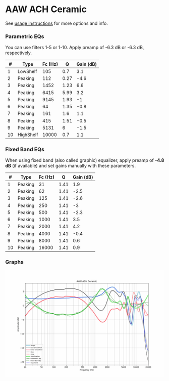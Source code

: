 # AAW ACH Сeramic
See [usage instructions](https://github.com/jaakkopasanen/AutoEq#usage) for more options and info.

### Parametric EQs
You can use filters 1-5 or 1-10. Apply preamp of -6.3 dB or -6.3 dB, respectively.

|   # | Type      |   Fc (Hz) |    Q |   Gain (dB) |
|-----|-----------|-----------|------|-------------|
|   1 | LowShelf  |       105 | 0.7  |         3.1 |
|   2 | Peaking   |       112 | 0.27 |        -4.6 |
|   3 | Peaking   |      1452 | 1.23 |         6.6 |
|   4 | Peaking   |      6415 | 5.99 |         3.2 |
|   5 | Peaking   |      9145 | 1.93 |        -1   |
|   6 | Peaking   |        64 | 1.35 |        -0.8 |
|   7 | Peaking   |       161 | 1.6  |         1.1 |
|   8 | Peaking   |       415 | 1.51 |        -0.5 |
|   9 | Peaking   |      5131 | 6    |        -1.5 |
|  10 | HighShelf |     10000 | 0.7  |         1.1 |

### Fixed Band EQs
When using fixed band (also called graphic) equalizer, apply preamp of **-4.8 dB** (if available) and set gains manually with these parameters.

|   # | Type    |   Fc (Hz) |    Q |   Gain (dB) |
|-----|---------|-----------|------|-------------|
|   1 | Peaking |        31 | 1.41 |         1.9 |
|   2 | Peaking |        62 | 1.41 |        -2.5 |
|   3 | Peaking |       125 | 1.41 |        -2.6 |
|   4 | Peaking |       250 | 1.41 |        -3   |
|   5 | Peaking |       500 | 1.41 |        -2.3 |
|   6 | Peaking |      1000 | 1.41 |         3.5 |
|   7 | Peaking |      2000 | 1.41 |         4.2 |
|   8 | Peaking |      4000 | 1.41 |        -0.4 |
|   9 | Peaking |      8000 | 1.41 |         0.6 |
|  10 | Peaking |     16000 | 1.41 |         0.9 |

### Graphs
![](./AAW%20ACH%20%D0%A1eramic.png)
